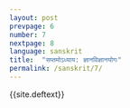 ```yaml
---
layout: post
prevpage: 6
number: 7
nextpage: 8
language: sanskrit
title:  "सप्तमोऽध्याय​: ज्ञानविज्ञानयोगः"
permalink: /sanskrit/7/
---
```


{{site.deftext}}